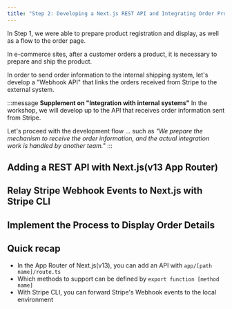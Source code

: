 ```yaml
---
title: "Step 2: Developing a Next.js REST API and Integrating Order Processing"
---
```


In Step 1, we were able to prepare product registration and display, as well as a flow to the order page.

In e-commerce sites, after a customer orders a product, it is necessary to prepare and ship the product.

In order to send order information to the internal shipping system, let's develop a "Webhook API" that links the orders received from Stripe to the external system.

:::message
**Supplement on "Integration with internal systems"**
In the workshop, we will develop up to the API that receives order information sent from Stripe.

Let's proceed with the development flow ... such as 
*"We prepare the mechanism to receive the order information, and the actual integration work is handled by another team."*
:::

## Adding a REST API with Next.js(v13 App Router)

## Relay Stripe Webhook Events to Next.js with Stripe CLI

## Implement the Process to Display Order Details

## Quick recap
- In the App Router of Next.js(v13), you can add an API with `app/[path name]/route.ts`
- Which methods to support can be defined by `export function [method name]`
- With Stripe CLI, you can forward Stripe's Webhook events to the local environment